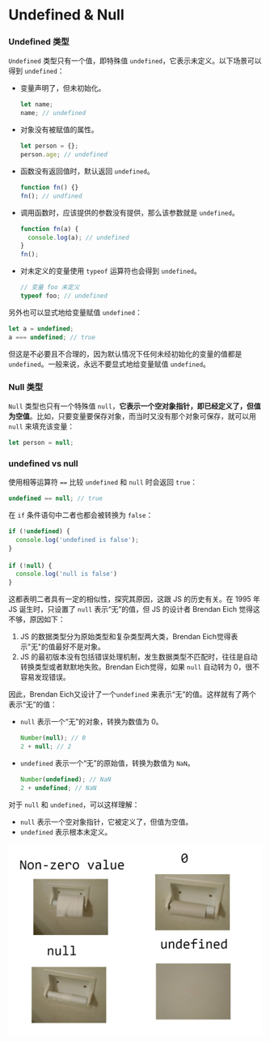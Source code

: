 # Undefined & Null

### Undefined 类型

`Undefined` 类型只有一个值，即特殊值 `undefined`，它表示未定义。以下场景可以得到 `undefined`：

- 变量声明了，但未初始化。

  ```javascript
  let name;
  name; // undefined
  ```

- 对象没有被赋值的属性。

  ```javascript
  let person = {};
  person.age; // undefined
  ```

- 函数没有返回值时，默认返回 `undefined`。

  ```javascript
  function fn() {}
  fn(); // undfined
  ```

- 调用函数时，应该提供的参数没有提供，那么该参数就是 `undefined`。

  ```javascript
  function fn(a) {
    console.log(a); // undefined
  }
  fn();
  ```

- 对未定义的变量使用 `typeof` 运算符也会得到 `undefined`。

  ```javascript
  // 变量 foo 未定义
  typeof foo; // undefined
  ```

另外也可以显式地给变量赋值 `undefined`：

```javascript
let a = undefined;
a === undefined; // true
```

但这是不必要且不合理的，因为默认情况下任何未经初始化的变量的值都是 `undefined`。一般来说，永远不要显式地给变量赋值 `undefined`。

### Null 类型

`Null` 类型也只有一个特殊值 `null`，**它表示一个空对象指针，即已经定义了，但值为空值**。比如，只要变量要保存对象，而当时又没有那个对象可保存，就可以用 `null` 来填充该变量：

```javascript
let person = null;
```

### undefined vs null

使用相等运算符 `==` 比较 `undefined` 和 `null` 时会返回 `true`：

```javascript
undefined == null; // true
```

在 `if` 条件语句中二者也都会被转换为 `false`：

```javascript
if (!undefined) {
  console.log('undefined is false');
}

if (!null) {
  console.log('null is false')
}
```

这都表明二者具有一定的相似性，探究其原因，这跟 JS 的历史有关。在 1995 年 JS 诞生时，只设置了 `null` 表示“无”的值，但 JS 的设计者 Brendan Eich 觉得这不够，原因如下：

1. JS 的数据类型分为原始类型和复杂类型两大类，Brendan Eich觉得表示"无"的值最好不是对象。
2. JS 的最初版本没有包括错误处理机制，发生数据类型不匹配时，往往是自动转换类型或者默默地失败。Brendan Eich觉得，如果 `null` 自动转为 0，很不容易发现错误。

因此，Brendan Eich又设计了一个`undefined` 来表示“无”的值。这样就有了两个表示“无”的值：

- `null` 表示一个“无”的对象，转换为数值为 0。

  ```javascript
  Number(null); // 0
  2 + null; // 2
  ```

- `undefined` 表示一个“无”的原始值，转换为数值为 `NaN`。

  ```javascript
  Number(undefined); // NaN
  2 + undefined; // NaN
  ```

对于 `null` 和 `undefined`，可以这样理解：

- `null` 表示一个空对象指针，它被定义了，但值为空值。
- `undefined` 表示根本未定义。

![undefined-null](./imgs/undefined-null.png)

